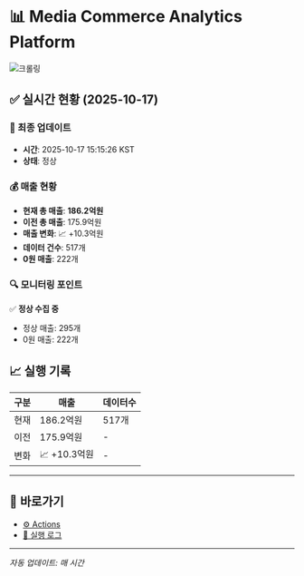 # 📊 Media Commerce Analytics Platform

![크롤링](https://img.shields.io/badge/크롤링-정상-green)

## ✅ 실시간 현황 (2025-10-17)

### 📍 최종 업데이트
- **시간**: 2025-10-17 15:15:26 KST
- **상태**: 정상

### 💰 매출 현황
- **현재 총 매출**: **186.2억원**
- **이전 총 매출**: 175.9억원
- **매출 변화**: 📈 +10.3억원
- **데이터 건수**: 517개
- **0원 매출**: 222개

### 🔍 모니터링 포인트

✅ **정상 수집 중**
- 정상 매출: 295개
- 0원 매출: 222개


## 📈 실행 기록

| 구분 | 매출 | 데이터수 |
|------|------|----------|
| 현재 | 186.2억원 | 517개 |
| 이전 | 175.9억원 | - |
| 변화 | 📈 +10.3억원 | - |

---

## 🔗 바로가기

- [⚙️ Actions](../../actions)
- [📝 실행 로그](../../actions/workflows/daily_scraping.yml)

---

*자동 업데이트: 매 시간*
